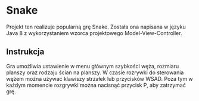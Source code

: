 # Snake
Projekt ten realizuje popularną grę Snake.
Została ona napisana w  języku Java 8 z wykorzystaniem wzorca projektowego Model-View-Controller.
## Instrukcja
Gra umożliwia ustawienie w menu głównym szybkości węża, rozmiaru planszy oraz rodzaju ścian na planszy.
W czasie rozrywki do sterowania wężem można używać klawiszy strzałek lub przycisków WSAD. Poza tym w każdym momencie rozgrywki można nacisnąć przycisk P, aby zatrzymać grę.
